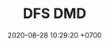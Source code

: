 ---
layout: teamCard
permalink: /team/:title.html
categories: LA LJ06 LJ1 LJ2 LJ3 LJ4 LJ5 LJ6 LJ7 LJ8 LJ9 LJ10 LJ11
maincover: /assets/logos/DFS.png
puntosLJMAYO24: 17
date: 2020-08-28 10:29:20 +0700
title: DFS DMD
route: /liga-johto
tag: johto042024
color: black
puntosLJ202404: 12
grupo: sur
background: '#F16C38'
cover: /assets/backCard.png
team: DRAGONFLIES GAMING DIAMOND
ID: AD
puntos: 14
pj: 7
#PARTIDO 1
j1: RONDA 1
p1: DFS DMD
pp1: DFS RUBY
bg1: rock
r1: 2
rr1: 1
pt1: 2
pj1: 1
#PARTIDO 2
j2: RONDA 2
p2: DFS DMD
pp2: AEP
bg2: rock
r2: 3
rr2: 0
pt2: 3
pj2: 1 
#PARTIDO 3
j3: RONDA 3
p3: DFS DMD
pp3: HG REGIOS
bg3: rock
r3: 1
rr3: 2
pt3: 1
pj3: 1
#PARTIDO 4
j4: RONDA 4
p4: DFS DMD
pp4: LB
bg4: rock
r4: 
rr4:
pt4: 0
pj4: 0
#PARTIDO 5
j5: RONDA 5
p5: DFS DMD
pp5: DFS SAP
bg5: rock
r5: 
rr5:
pt5: 0
pj5: 0 
#PARTIDO 6
j6: RONDA 6
p6: DFS DMD
pp6: KOD
bg6: rock
r6: 3
rr6: 0 
pt6: 3
pj6: 1 
#PARTIDO 7
j7: RONDA 7
p7: DFS DMD
pp7: SV
bg7: rock
r7: 
rr7: 
pt7: 0
pj7: 0 
#PARTIDO 8
j8: RONDA 8
p8:  DFS DMD
pp8: SPC
bg8: rock
rr8: 
r8: 
pt8: 0
pj8: 0  
#PARTIDO 9
j9: RONDA 9
p9: DFS DMD
pp9: STAR
bg9: rock
r9: 1
rr9: 2
pt9: 1
pj9: 1
#PARTIDO 10
j10: RONDA 10
p10: DFS DMD
pp10: TB
bg10: rock
r10: 2
rr10: 1
pt10: 2
pj10: 1
#PARTIDO 11
j11: RONDA 11
p11: DFS DMD
pp11: ZN
bg11: rock
r11: 2
rr11: 1
pt11: 2
pj11 : 1 
stream: <i class="fa-brands fa-twitch text-white"></i>
dia: 25
hora: '22:10'
# pj: 11
# pt1: 1
# pt2: 3
# pt3: 2
# pt4: 3
# pt5: 0
# pt6: 3
# pt7: 0
# pt8: 1
# pt9: 0
# pt10: 1
# pt11: 3
# p1: ZODIAC
# r1: 2
# bg1: bg-warning
# rr1: 1
# pp1: DFS DMD
# p2: DFS DMD
# r2: 3
# rr2: 0
# bg2: bg-success
# pp2: MBO
# p3: DFS DMD
# r3: 2
# bg3: bg-info
# rr3: 1
# pp3: LAST BREATH
# p4:  DFS RUBY
# r4: 0
# bg4: bg-success
# rr4: 3
# pp4: DFS DMD
# p5:  no smite
# r5: 3
# bg5: bg-danger
# rr5: 0
# pp5: dfs dmd
# p6: jas
# r6: 0
# rr6: 3
# bg6: bg-success
# pp6: dfs dmd
# p7:  DFS DMD
# r7: 0
# rr7: 2
# bg7: bg-danger
# pp7: SOJ
# p8:  DFS DMD
# r8: 1
# bg8: bg-warning
# rr8: 2
# pp8: T. SATISFACTION
# p9:  DFS DMD
# r9: 0
# bg9: bg-danger
# rr9: 3
# pp9: S. VANGUARD
# p10:  HGO
# r10: 2
# rr10: 1
# bg10: bg-warning
# pp10: DFS DM
# p11: hg regios
# r11: 0
# rr11: 3
# bg11: bg-success
# pp11: dfs dmd
##torneos
rango: ACERO
bg: bg-johto 
torneo1: Lj my24
tps1: IN PROGRESS
tb1: card-johto
timg1: /assets/logos/LIGA-JOHTO.png
---